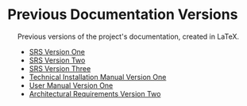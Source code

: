 # Previous Documentation Versions

<div style="margin-left: 4%">
	
Previous versions of the project's documentation, created in LaTeX.

* <a href="https://www.overleaf.com/read/ysgpfdqtrrkw"> SRS Version One </a>
* <a href="https://www.overleaf.com/read/xtrkrnzbmbny"> SRS Version Two </a>
* <a href="https://www.overleaf.com/read/mvtwqwsgyqdf"> SRS Version Three </a>
* <a href="https://www.overleaf.com/read/bprjhgpzbcxf">Technical Installation Manual Version One</a>
* <a href="https://www.overleaf.com/read/fjdvrjjsndhv">User Manual Version One</a>
* <a href="https://drive.google.com/file/d/1TPxVUnTDn-eS_OPRwaLPnVOdo1seEFya/view?usp=sharing">Architectural Requirements Version Two</a>
  
</div>